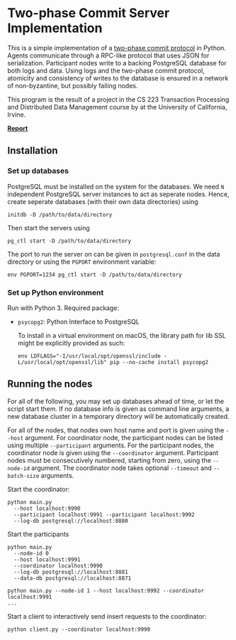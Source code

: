 # Two-phase Commit Server Implementation

This is a simple implementation of a 
[two-phase commit protocol](https://en.wikipedia.org/wiki/Two-phase_commit_protocol) 
in Python. Agents communicate through a RPC-like protocol that uses JSON for 
serialization. Participant nodes write to a backing PostgreSQL database for 
both logs and data.  Using logs and the two-phase commit protocol, atomicity 
and consistency of writes to the database is ensured in a network of 
non-byzantine, but possibly failing nodes.

This program is the result of a project in the CS 223 Transaction Processing
and Distributed Data Management course by at the University of California, 
Irvine.

**[Report](report/main.pdf)**

## Installation

### Set up databases

PostgreSQL must be installed on the system for the databases.
We need `N` independent PostgreSQL server instances to act as
seperate nodes. Hence, create seperate databases (with their
own data directories) using

    initdb -D /path/to/data/directory

Then start the servers using

    pg_ctl start -D /path/to/data/directory

The port to run the server on can be given in `postgresql.conf` in
the data directory or using the `PGPORT` environment variable:

    env PGPORT=1234 pg_ctl start -D /path/to/data/directory

### Set up Python environment

Run with Python 3. Required package:

* `psycopg2`: Python Interface to PostgreSQL
   
  To install in a virtual environment on macOS, the library path
  for lib SSL might be explicitly provided as such:
  
      env LDFLAGS="-I/usr/local/opt/openssl/include -L/usr/local/opt/openssl/lib" pip --no-cache install psycopg2


## Running the nodes

For all of the following, you may set up databases ahead of time, or
let the script start them. If no database info is given as command line
arguments, a new database cluster in a temporary directory will be 
automatically created.

For all of the nodes, that nodes own host name and port is given using
the `--host` argument. For coordinator node, the participant nodes
can be listed using multiple `--participant` arguments. For the participant
nodes, the coordinator node is given using the `--coordinator` argument.
Participant nodes must be consecutively numbered, starting from zero, using
the `--node-id` argument. The coordinator node takes optional
`--timeout` and `--batch-size` arguments.

Start the coordinator:

    python main.py 
      --host localhost:9990 
      --participant localhost:9991 --participant localhost:9992
      --log-db postgresql://localhost:8880

Start the participants

    python main.py 
      --node-id 0 
      --host localhost:9991
      --coordinator localhost:9990
      --log-db postgresql://localhost:8881
      --data-db postgresql://localhost:8871
    
    python main.py --node-id 1 --host localhost:9992 --coordinator localhost:9991
    ...

Start a client to interactively send insert requests to the coordinator:

    python client.py --coordinator localhost:9990